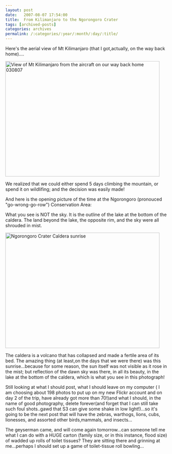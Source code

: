 ```yaml
---
layout: post
date:	2007-08-07 17:54:00
title:  From Kilimanjaro to the Ngorongoro Crater
tags: [archived-posts]
categories: archives
permalink: /:categories/:year/:month/:day/:title/
---
```

Here's the aerial view of Mt Kilimanjaro (that I got,actually, on the way back home)....

<a href="http://www.flickr.com/photos/10995900@N07/1035387045/" title="Photo Sharing"><img src="http://farm2.static.flickr.com/1213/1035387045_a9155c6a26_o.jpg" width="480" height="360" alt="View of Mt Kilimanjaro from the aircraft on our way back home 030807" /></a>

We realized that we could either spend 5 days climbing the mountain, or spend it on wildlifing; and the decision was easily made!


And here is the opening picture of the time at the Ngorongoro (pronouced "go-wrong-go-row") Conservation Area:

What you see is NOT the sky. It is the outline of the lake at the bottom of the caldera. The land beyond the lake, the opposite rim, and the sky were all shrouded in mist.


<a href="http://www.flickr.com/photos/10995900@N07/1039952689/" title="Photo Sharing"><img src="http://farm2.static.flickr.com/1206/1039952689_eeffdad14d_o.jpg" width="480" height="360" alt="Ngorongoro Crater Caldera sunrise" /></a>

The caldera is a volcano that has collapsed and made a fertile area of its bed. The amazing thing (at least,on the days that we were there) was this sunrise...because for some reason, the sun itself was not visible as it rose in the mist; but reflection of the dawn sky was there, in all its beauty, in the lake at the bottom of the caldera, which is what you see in this photograph!



Still looking at what I should post, what I should leave on my computer ( I am choosing about 198 photos to put up on my new Flickr account and on day 2 of the trip, have already got more than 70!)and what I should, in the name of good photography, delete forever(and forget that I can still take such foul shots..gawd that S3 can give some shake in low light!)...so it's going to be the next post that will have the zebras, warthogs, lions, cubs, lionesses, and assorted other birds,mammals, and insects...


The geyserman came, and will come again tomorrow...can someone tell me what I can do with a HUGE carton (family size, or in this instance, flood size) of wadded up rolls of toilet tissues? They are sitting there and grinning at me...perhaps I should set up a game of toilet-tissue roll bowling...
